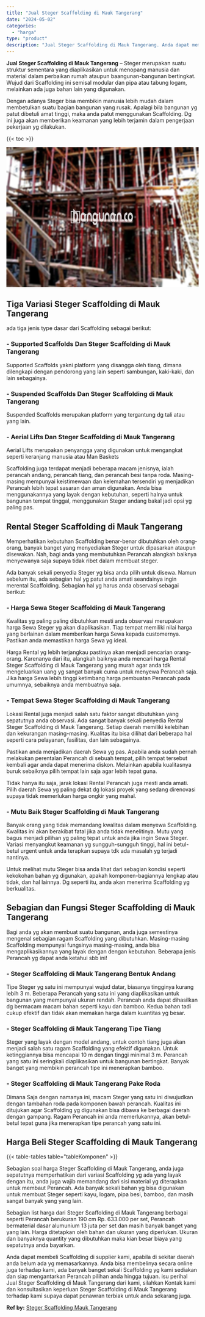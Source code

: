 ```yaml
---
title: "Jual Steger Scaffolding di Mauk Tangerang"
date: "2024-05-02"
categories: 
  - "harga"
type: "product"
description: "Jual Steger Scaffolding di Mauk Tangerang. Anda dapat membeli Scaffolding di supplier kami, apabila di sekitar daerah anda belum ada yg memasarkannya. Anda b..."
---
```


**Jual Steger Scaffolding di Mauk Tangerang** – Steger merupakan suatu struktur sementara yang diaplikasikan untuk menopang manusia dan material dalam perbaikan rumah ataupun baangunan-bangunan bertingkat. Wujud dari Scaffolding ini semisal modular dan pipa atau tabung logam, melainkan ada juga bahan lain yang digunakan.

Dengan adanya Steger bisa membikin manusia lebih mudah dalam membetulkan suatu bagian bangunan yang rusak. Apalagi bila bangunan yg patut dibetuli amat tinggi, maka anda patut menggunakan Scaffolding. Dg ini juga akan memberikan keamanan yang lebih terjamin dalam pengerjaan pekerjaan yg dilakukan.

{{< toc >}}

![Jual Steger Scaffolding di Mauk Tangerang](/images/sewa-scaffolding-steger-10.png)

## Tiga Variasi Steger Scaffolding di Mauk Tangerang

ada tiga jenis type dasar dari Scaffolding sebagai berikut:

### \- Supported Scaffolds Dan Steger Scaffolding di Mauk Tangerang

Supported Scaffolds yakni platform yang disangga oleh tiang, dimana dilengkapi dengan pendorong yang lain seperti sambungan, kaki-kaki, dan lain sebagainya.

### \- Suspended Scaffolds Dan Steger Scaffolding di Mauk Tangerang

Suspended Scaffolds merupakan platform yang tergantung dg tali atau yang lain.

### \- Aerial Lifts Dan Steger Scaffolding di Mauk Tangerang

Aerial Lifts merupakan penyangga yang digunakan untuk mengangkat seperti keranjang manusia atau Man Baskets

Scaffolding juga terdapat menjadi beberapa macam jenisnya, ialah perancah andang, perancah tiang, dan perancah besi tanpa roda. Masing-masing mempunyai keistimewaan dan kelemahan tersendiri yg menjadikan Perancah lebih tepat sasaran dan aman digunakan. Anda bisa menggunakannya yang layak dengan kebutuhan, seperti halnya untuk bangunan tempat tinggal, menggunakan Steger andang bakal jadi opsi yg paling pas.

## Rental Steger Scaffolding di Mauk Tangerang

Memperhatikan kebutuhan Scaffolding benar-benar dibutuhkan oleh orang-orang, banyak banget yang menyediakan Steger untuk dipasarkan ataupun disewakan. Nah, bagi anda yang membutuhkan Perancah alangkah baiknya menyewanya saja supaya tidak ribet dalam membuat steger.

Ada banyak sekali penyedia Steger yg bisa anda pilih untuk disewa. Namun sebelum itu, ada sebagian hal yg patut anda amati seandainya ingin merental Scaffolding. Sebagian hal yg harus anda observasi sebagai berikut:

### \- Harga Sewa Steger Scaffolding di Mauk Tangerang

Kwalitas yg paling paling dibutuhkan mesti anda observasi merupakan harga Sewa Steger yg akan diaplikasikan. Tiap tempat memiliki nilai harga yang berlainan dalam memberikan harga Sewa kepada customernya. Pastikan anda memastikan harga Sewa yg ideal.

Harga Rental yg lebih terjangkau pastinya akan menjadi pencarian orang-orang. Karenanya dari itu, alangkah baiknya anda mencari harga Rental Steger Scaffolding di Mauk Tangerang yang murah agar anda tdk mengeluarkan uang yg sangat banyak cuma untuk menyewa Perancah saja. Jika harga Sewa lebih tinggi ketimbang harga pembuatan Perancah pada umumnya, sebaiknya anda membuatnya saja.

### \- Tempat Sewa Steger Scaffolding di Mauk Tangerang

Lokasi Rental juga menjadi salah satu faktor sangat dibutuhkan yang sepatutnya anda observasi. Ada sangat banyak sekali penyedia Rental Steger Scaffolding di Mauk Tangerang. Setiap daerah memiliki kelebihan dan kekurangan masing-masing. Kualitas itu bisa dilihat dari beberapa hal seperti cara pelayanan, fasilitas, dan lain sebagainya.

Pastikan anda menjadikan daerah Sewa yg pas. Apabila anda sudah pernah melakukan perentalan Perancah di sebuah tempat, pilih tempat tersebut kembali agar anda dapat menerima diskon. Melainkan apabila kualitasnya buruk sebaiknya pilih tempat lain saja agar lebih tepat guna.

Tidak hanya itu saja, jarak lokasi Rental Perancah juga mesti anda amati. Pilih daerah Sewa yg paling dekat dg lokasi proyek yang sedang direnovasi supaya tidak memerlukan harga ongkir yang mahal.

### \- Mutu Baik Steger Scaffolding di Mauk Tangerang

Banyak orang yang tidak memandang kwalitas dalam menyewa Scaffolding. Kwalitas ini akan berakibat fatal jika anda tidak menelitinya. Mutu yang bagus menjadi pilihan yg paling tepat untuk anda jika ingin Sewa Steger. Variasi menyangkut keamanan yg sungguh-sungguh tinggi, hal ini betul-betul urgent untuk anda terapkan supaya tdk ada masalah yg terjadi nantinya.

Untuk melihat mutu Steger bisa anda lihat dari sebagian kondisi seperti kekokohan bahan yg digunakan, apakah komponen-bagiannya lengkap atau tidak, dan hal lainnya. Dg seperti itu, anda akan menerima Scaffolding yg berkualitas.

## Sebagian dan Fungsi Steger Scaffolding di Mauk Tangerang

Bagi anda yg akan membuat suatu bangunan, anda juga semestinya mengenal sebagian ragam Scaffolding yang dibutuhkan. Masing-masing Scaffolding mempunyai fungsinya masing-masing, anda bisa mengaplikasikannya yang layak dengan dengan kebutuhan. Beberapa jenis Perancah yg dapat anda ketahui sbb ini!

### \- Steger Scaffolding di Mauk Tangerang Bentuk Andang

Tipe Steger yg satu ini mempunyai wujud datar, biasanya tingginya kurang lebih 3 m. Beberapa Perancah yang satu ini yang diaplikasikan untuk bangunan yang mempunyai ukuran rendah. Perancah anda dapat dihasilkan dg bermacam macam bahan seperti kayu dan bamboo. Kedua bahan tadi cukup efektif dan tidak akan memakan harga dalam kuantitas yg besar.

### \- Steger Scaffolding di Mauk Tangerang Tipe Tiang

Steger yang layak dengan model andang, untuk contoh tiang juga akan menjadi salah satu ragam Scaffolding yang efektif digunakan. Untuk ketinggiannya bisa mencapai 10 m dengan tinggi minimal 3 m. Perancah yang satu ini seringkali diaplikasikan untuk bangunan bertingkat. Banyak banget yang membikin perancah tipe ini menerapkan bamboo.

### \- Steger Scaffolding di Mauk Tangerang Pake Roda

Dimana Saja dengan namanya ini, macam Steger yang satu ini diwujudkan dengan tambahan roda pada komponen bawah perancah. Kualitas ini ditujukan agar Scaffolding yg digunakan bisa dibawa ke berbagai daerah dengan gampang. Ragam Perancah ini anda memerlukannya, akan betul-betul tepat guna jika menerapkan tipe perancah yang satu ini.

## Harga Beli Steger Scaffolding di Mauk Tangerang

{{< table-tables table="tableKomponen" >}}

Sebagian soal harga Steger Scaffolding di Mauk Tangerang, anda juga sepatutnya memperhatikan dari variasi Scaffolding yg ada yang layak dengan itu, anda juga wajib memandang dari sisi material yg diterapkan untuk membaut Perancah. Ada banyak sekali bahan yg bisa digunakan untuk membuat Steger seperti kayu, logam, pipa besi, bamboo, dan masih sangat banyak yang yang lain.

Sebagian list harga dari Steger Scaffolding di Mauk Tangerang berbagai seperti Perancah berukuran 190 cm Rp. 633.000 per set, Perancah bermaterial dasar alumunium 13 juta per set dan masih banyak banget yang yang lain. Harga ditetapkan oleh bahan dan ukuran yang diperlukan. Ukuran dan banyaknya quantity yang dibutuhkan maka kian besar biaya yang sepatutnya anda bayarkan.

Anda dapat membeli Scaffolding di supplier kami, apabila di sekitar daerah anda belum ada yg memasarkannya. Anda bisa membelinya secara online juga terhadap kami, ada banyak banget sekali Scaffolding yg kami sediakan dan siap mengantarkan Perancah pilihan anda hingga tujuan. isu perihal Jual Steger Scaffolding di Mauk Tangerang dari kami, silahkan Kontak kami dan konsultasikan keperluan Steger Scaffolding di Mauk Tangerang terhadap kami supaya dapat penawran terbiak untuk anda sekarang juga.

**Ref by:** [Steger Scaffolding Mauk Tangerang](https://id.wikipedia.org/wiki/Steger)
